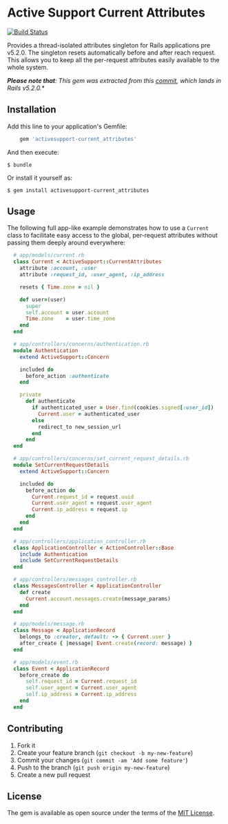 # Active Support Current Attributes

[![Build Status](https://travis-ci.com/coup-mobility/activesupport-current_attributes.svg?token=BjB77zxGgewb2s2spui7&branch=master)](https://travis-ci.com/coup-mobility/activesupport-current_attributes)

Provides a thread-isolated attributes singleton for Rails applications pre v5.2.0. The singleton resets automatically before and after reach request. This allows you to keep all the per-request attributes easily available to the whole system.

_**Please note that**: This gem was extracted from this [commit](https://github.com/rails/rails/commit/24a864437e845febe91e3646ca008e8dc7f76b56), which lands in Rails v5.2.0._*

## Installation

Add this line to your application's Gemfile:

```ruby
    gem 'activesupport-current_attributes'
```

And then execute:

    $ bundle

Or install it yourself as:

    $ gem install activesupport-current_attributes

## Usage

The following full app-like example demonstrates how to use a `Current` class to facilitate easy access to the global, per-request attributes without passing them deeply around everywhere:

```ruby
  # app/models/current.rb
  class Current < ActiveSupport::CurrentAttributes
    attribute :account, :user
    attribute :request_id, :user_agent, :ip_address

    resets { Time.zone = nil }

    def user=(user)
      super
      self.account = user.account
      Time.zone    = user.time_zone
    end
  end

  # app/controllers/concerns/authentication.rb
  module Authentication
    extend ActiveSupport::Concern

    included do
      before_action :authenticate
    end

    private
      def authenticate
        if authenticated_user = User.find(cookies.signed[:user_id])
          Current.user = authenticated_user
        else
          redirect_to new_session_url
        end
      end
  end

  # app/controllers/concerns/set_current_request_details.rb
  module SetCurrentRequestDetails
    extend ActiveSupport::Concern

    included do
      before_action do
        Current.request_id = request.uuid
        Current.user_agent = request.user_agent
        Current.ip_address = request.ip
      end
    end
  end

  # app/controllers/application_controller.rb
  class ApplicationController < ActionController::Base
    include Authentication
    include SetCurrentRequestDetails
  end

  # app/controllers/messages_controller.rb
  class MessagesController < ApplicationController
    def create
      Current.account.messages.create(message_params)
    end
  end

  # app/models/message.rb
  class Message < ApplicationRecord
    belongs_to :creator, default: -> { Current.user }
    after_create { |message| Event.create(record: message) }
  end

  # app/models/event.rb
  class Event < ApplicationRecord
    before_create do
      self.request_id = Current.request_id
      self.user_agent = Current.user_agent
      self.ip_address = Current.ip_address
    end
  end
```

## Contributing

1. Fork it
2. Create your feature branch (`git checkout -b my-new-feature`)
3. Commit your changes (`git commit -am 'Add some feature'`)
4. Push to the branch (`git push origin my-new-feature`)
5. Create a new pull request

## License

The gem is available as open source under the terms of the [MIT License](http://opensource.org/licenses/MIT).
